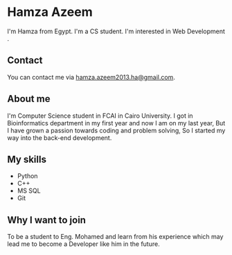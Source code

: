 # Hamza Azeem

I'm Hamza from Egypt. I'm a CS student. I'm interested in Web Development .

## Contact

You can contact me via hamza.azeem2013.ha@gmail.com.

## About me

I'm Computer Science student in FCAI in Cairo University.
I got in Bioinformatics department in my first year and now I am on my last year, But I have grown a passion towards coding and problem solving,
So I started my way into the back-end development.

## My skills

- Python
- C++
- MS SQL
- Git

## Why I want to join

To be a student to Eng. Mohamed and learn from his experience which may lead me to become a Developer like him in the future.
